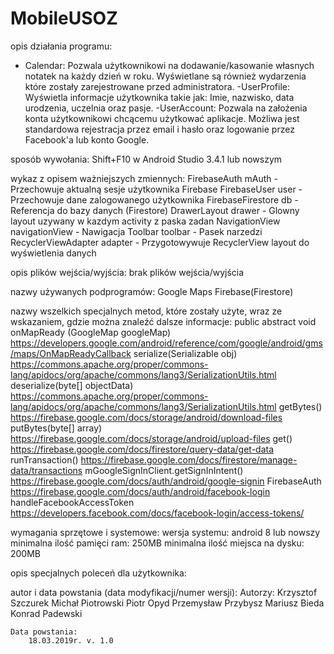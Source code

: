 # MobileUSOZ


opis działania programu:
- Calendar: Pozwala użytkownikowi na dodawanie/kasowanie własnych notatek na każdy dzień w roku. Wyświetlane są również wydarzenia które zostały zarejestrowane przed administratora.
-UserProfile: Wyświetla informacje użytkownika takie jak: Imie, nazwisko, data urodzenia, uczelnia oraz pasje.
-UserAccount: Pozwala na założenia konta użytkownikowi chcącemu użytkować aplikacje. Możliwa jest standardowa rejestracja przez email i hasło oraz logowanie przez Facebook'a lub konto Google.



sposób wywołania:
    Shift+F10 w Android Studio 3.4.1 lub nowszym

wykaz z opisem ważniejszych zmiennych:
    FirebaseAuth mAuth - Przechowuje aktualną sesje użytkownika Firebase
    FirebaseUser user - Przechowuje dane zalogowanego użytkownika
    FirebaseFirestore db - Referencja do bazy danych (Firestore)
    DrawerLayout drawer - Glowny layout uzywany w kazdym activity z paska zadan
    NavigationView navigationView - Nawigacja
    Toolbar toolbar - Pasek narzedzi
    RecyclerViewAdapter adapter -  Przygotowywuje RecyclerView layout do wyświetlenia danych
    

opis plików wejścia/wyjścia:
    brak plików wejścia/wyjścia



nazwy używanych podprogramów:
    Google Maps
    Firebase(Firestore)



nazwy wszelkich specjalnych metod, które zostały użyte, wraz ze wskazaniem, gdzie można znaleźć dalsze informacje:
    public abstract void onMapReady (GoogleMap googleMap) https://developers.google.com/android/reference/com/google/android/gms/maps/OnMapReadyCallback
    serialize(Serializable obj) https://commons.apache.org/proper/commons-lang/apidocs/org/apache/commons/lang3/SerializationUtils.html
    deserialize(byte[] objectData) https://commons.apache.org/proper/commons-lang/apidocs/org/apache/commons/lang3/SerializationUtils.html
    getBytes() https://firebase.google.com/docs/storage/android/download-files
    putBytes(byte[] array) https://firebase.google.com/docs/storage/android/upload-files
    get() https://firebase.google.com/docs/firestore/query-data/get-data
    runTransaction() https://firebase.google.com/docs/firestore/manage-data/transactions
    mGoogleSignInClient.getSignInIntent() https://firebase.google.com/docs/auth/android/google-signin
    FirebaseAuth https://firebase.google.com/docs/auth/android/facebook-login
    handleFacebookAccessToken https://developers.facebook.com/docs/facebook-login/access-tokens/
	
	
wymagania sprzętowe i systemowe:
    wersja systemu: android 8 lub nowszy
    minimalna ilość pamięci ram: 250MB
    minimalna ilość miejsca na dysku: 200MB

opis specjalnych poleceń dla użytkownika:
    


autor i data powstania (data modyfikacji/numer wersji):
    Autorzy:
        Krzysztof Szczurek
        Michał Piotrowski
        Piotr Opyd
        Przemysław Przybysz
        Mariusz Bieda
        Konrad Padewski

    Data powstania:
        18.03.2019r. v. 1.0
